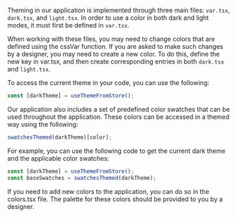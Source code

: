 Theming in our application is implemented through three main files: `var.tsx`, `dark.tsx`, and `light.tsx`. In order to use a color in both dark and light modes, it must first be defined in `var.tsx`.

When working with these files, you may need to change colors that are defined using the cssVar function. If you are asked to make such changes by a designer, you may need to create a new color. To do this, define the new key in var.tsx, and then create corresponding entries in both `dark.tsx` and `light.tsx`.

To access the current theme in your code, you can use the following:

```ts
const [darkTheme] = useThemeFromStore();
```

Our application also includes a set of predefined color swatches that can be used throughout the application. These colors can be accessed in a themed way using the following:

```ts
swatchesThemed(darkTheme)[color];
```

For example, you can use the following code to get the current dark theme and the applicable color swatches:

```ts
const [darkTheme] = useThemeFromStore();
const baseSwatches = swatchesThemed(darkTheme);
```

If you need to add new colors to the application, you can do so in the colors.tsx file. The palette for these colors should be provided to you by a designer.
